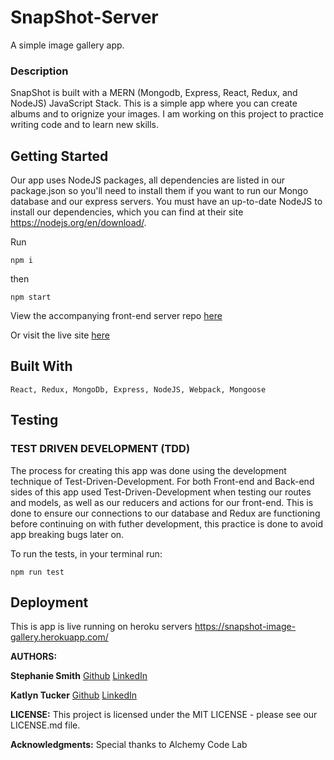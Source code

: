 # SnapShot-Server

A simple image gallery app.

### Description
SnapShot is built with a MERN (Mongodb, Express, React, Redux, and NodeJS) JavaScript Stack. This is a simple app where you can create albums and to orignize your images. I am working on this project to practice writing code and to learn new skills.

## Getting Started
Our app uses NodeJS packages, all dependencies are listed in our package.json so you'll need to install them if you want to run our Mongo database and our express servers. You must have an up-to-date NodeJS to install our dependencies, which you can find at their site https://nodejs.org/en/download/.     

Run

    npm i

then

    npm start

View the accompanying front-end server repo [here](https://github.com/stephaniesmith/SnapShot-App)

Or visit the live site [here](https://snapshot-image-gallery.herokuapp.com/)

## Built With

    React, Redux, MongoDb, Express, NodeJS, Webpack, Mongoose

## Testing

### TEST DRIVEN DEVELOPMENT (TDD)
The process for creating this app was done using the development technique of Test-Driven-Development. For both Front-end and Back-end sides of this app used Test-Driven-Development when testing our routes and models, as well as our reducers and actions for our front-end. This is done to ensure our connections to our database and Redux are functioning before continuing on with futher development, this practice is done to avoid app breaking bugs later on.

To run the tests, in your terminal run:

`npm run test`

## Deployment
This is app is live running on heroku servers https://snapshot-image-gallery.herokuapp.com/ 
                     

**AUTHORS:**

**Stephanie Smith** [Github](https://github.com/stephaniesmith) [LinkedIn](https://www.linkedin.com/in/stephanie-lauren-smith/)

**Katlyn Tucker** [Github](https://github.com/katlyn75) [LinkedIn](https://www.linkedin.com/in/katlyntucker/)


**LICENSE:**
This project is licensed under the MIT LICENSE - please see our LICENSE.md file.

**Acknowledgments:**
Special thanks to Alchemy Code Lab 
